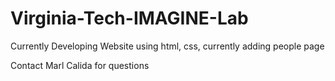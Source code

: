 # Virginia-Tech-IMAGINE-Lab

Currently Developing Website using html, css, currently adding people page 

Contact Marl Calida for questions 
